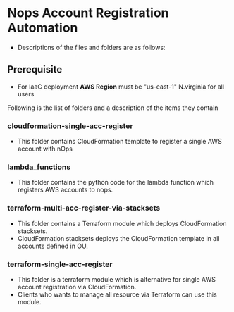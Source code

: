 # Nops Account Registration Automation
- Descriptions of the files and folders are as follows:

## Prerequisite
- For IaaC deployment **AWS Region** must be "us-east-1" N.virginia for all users


Following is the list of folders and a description of the items they contain

### cloudformation-single-acc-register
- This folder contains CloudFormation template to register a single AWS account with nOps

### lambda_functions
- This folder contains the python code for the lambda function which registers AWS accounts to nops.

### terraform-multi-acc-register-via-stacksets
- This folder contains a Terraform module which deploys CloudFormation stacksets.
- CloudFormation stacksets deploys the CloudFormation template in all accounts defined in OU.

### terraform-single-acc-register
- This folder is a terraform module which is alternative for single AWS account registration via CloudFormation.
- Clients who wants to manage all resource via Terraform can use this module.
